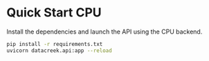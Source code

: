 # Quick Start CPU

Install the dependencies and launch the API using the CPU backend.

```bash
pip install -r requirements.txt
uvicorn datacreek.api:app --reload
```
